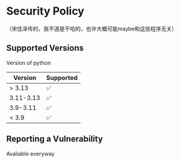 # Security Policy<br />
（宋佳泽传的，我不道是干哈的，也许大概可能maybe和这些程序无关）

## Supported Versions

Version of python

| Version | Supported          |
| ------- | ------------------ |
| > 3.13   | :white_check_mark: |
| 3.11-3.13   | :white_check_mark:|
| 3.9-3.11   | :white_check_mark: |
| < 3.9   | :white_check_mark: |

## Reporting a Vulnerability

Avaliable everyway
